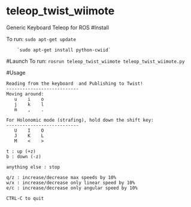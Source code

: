 # teleop_twist_wiimote
Generic Keyboard Teleop for ROS
#Install

To run: `sudo apt-get update`

        `sudo apt-get install python-cwiid`

#Launch
To run: `rosrun teleop_twist_wiimote teleop_twist_wiimote.py`

#Usage
```
Reading from the keyboard  and Publishing to Twist!
---------------------------
Moving around:
   u    i    o
   j    k    l
   m    ,    .

For Holonomic mode (strafing), hold down the shift key:
---------------------------
   U    I    O
   J    K    L
   M    <    >

t : up (+z)
b : down (-z)

anything else : stop

q/z : increase/decrease max speeds by 10%
w/x : increase/decrease only linear speed by 10%
e/c : increase/decrease only angular speed by 10%

CTRL-C to quit
```

